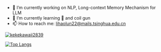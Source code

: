<!-- ### Hi there 👋 -->
- 🔭 I’m currently working on NLP, Long-context Memory Mechanism for LLM
- 🌱 I’m currently learning 🎸 and coil gun
- 📫 How to reach me: lihaolun22@mails.tsinghua.edu.cn
<!-- - 👯 I’m looking to collaborate on ...
- 🤔 I’m looking for help with ...
- 💬 Ask me about ...
- 😄 Pronouns: ...
- ⚡ Fun fact: ... -->

[![kekekawaii2839](https://github-readme-stats.vercel.app/api?username=kekekawaii2839&theme=transparent)](https://github.com/anuraghazra/github-readme-stats)

[![Top Langs](https://github-readme-stats.vercel.app/api/top-langs/?username=kekekawaii2839&theme=transparent&size_weight=0.5&count_weight=0.5)](https://github.com/anuraghazra/github-readme-stats)

<!--
**kekekawaii2839/kekekawaii2839** is a ✨ _special_ ✨ repository because its `README.md` (this file) appears on your GitHub profile.

Here are some ideas to get you started:

- 🔭 I’m currently working on ...
- 🌱 I’m currently learning ...
- 👯 I’m looking to collaborate on ...
- 🤔 I’m looking for help with ...
- 💬 Ask me about ...
- 📫 How to reach me: ...
- 😄 Pronouns: ...
- ⚡ Fun fact: ...
-->
